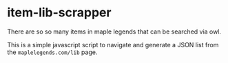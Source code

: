 # item-lib-scrapper

There are so so many items in maple legends that can be searched via owl.

This is a simple javascript script to navigate and generate a JSON list
from the `maplelegends.com/lib` page.
